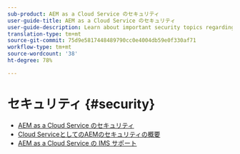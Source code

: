 ```yaml
---
sub-product: AEM as a Cloud Service のセキュリティ
user-guide-title: AEM as a Cloud Service のセキュリティ
user-guide-description: Learn about important security topics regarding Experience Manager as a Cloud Service.
translation-type: tm+mt
source-git-commit: 75d9e5817448489790cc0e4004db59e0f330af71
workflow-type: tm+mt
source-wordcount: '38'
ht-degree: 78%

---
```



# セキュリティ {#security}

+ [AEM as a Cloud Service のセキュリティ](/help/security/home.md)
+ [Cloud ServiceとしてのAEMのセキュリティの概要](/help/security/cloud-service-security-overview.md)
+ [AEM as a Cloud Service の IMS サポート ](ims-support.md)
